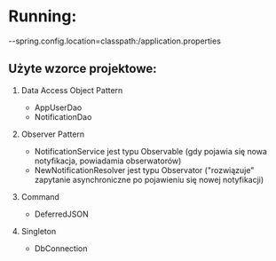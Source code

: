 # Running:

--spring.config.location=classpath:/application.properties 

## Użyte wzorce projektowe:

1. Data Access Object Pattern
    - AppUserDao
    - NotificationDao
    
2. Observer Pattern
    - NotificationService jest typu Observable (gdy pojawia się nowa notyfikacja, powiadamia obserwatorów)
    - NewNotificationResolver jest typu Observator ("rozwiązuje" zapytanie asynchroniczne po pojawieniu się nowej notyfikacji)
    
3. Command
    - DeferredJSON
    
4. Singleton
    - DbConnection